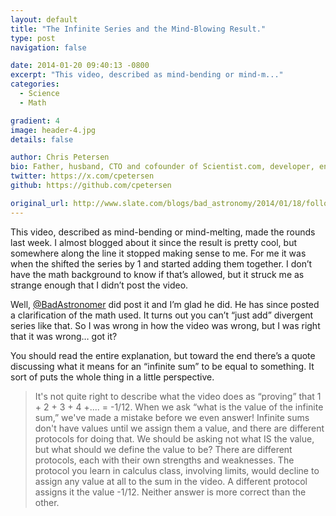 ```yaml
---
layout: default
title: "The Infinite Series and the Mind-Blowing Result."
type: post
navigation: false

date: 2014-01-20 09:40:13 -0800
excerpt: "This video, described as mind-bending or mind-m..."
categories:
  - Science
  - Math

gradient: 4
image: header-4.jpg
details: false

author: Chris Petersen
bio: Father, husband, CTO and cofounder of Scientist.com, developer, entrepreneur and technologist.
twitter: https://x.com/cpetersen
github: https://github.com/cpetersen

original_url: http://www.slate.com/blogs/bad_astronomy/2014/01/18/follow_up_the_infinite_series_and_the_mind_blowing_result.html
---
```



 This video, described as mind-bending or mind-melting, made the rounds last week. I almost blogged about it since the result is pretty cool, but somewhere along the line it stopped making sense to me. For me it was when the shifted the series by 1 and started adding them together. I don’t have the math background to know if that’s allowed, but it struck me as strange enough that I didn’t post the video. 

 Well,  [@BadAstronomer](https://twitter.com/badastronomer)  did post it and I’m glad he did. He has since posted a clarification of the math used. It turns out you can’t “just add” divergent series like that. So I was wrong in how the video was wrong, but I was right that it was wrong… got it? 

 You should read the entire explanation, but toward the end there’s a quote discussing what it means for an “infinite sum” to be equal to something. It sort of puts the whole thing in a little perspective. 

 >  It's not quite right to describe what the video does as “proving” that 1 + 2 + 3 + 4 +.... = -1/12.  When we ask “what is the value of the infinite sum,” we've made a mistake before we even answer!  Infinite sums don't have values until we assign them a value, and there are different protocols for doing that.  We should be asking not what IS the value, but what should we define the value to be?  There are different protocols, each with their own strengths and weaknesses.  The protocol you learn in calculus class, involving limits, would decline to assign any value at all to the sum in the video.  A different protocol assigns it the value -1/12.  Neither answer is more correct than the other.  

